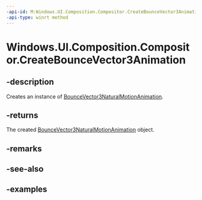 ```yaml
---
-api-id: M:Windows.UI.Composition.Compositor.CreateBounceVector3Animation
-api-type: winrt method
---
```


<!-- Method syntax.
public BounceVector3NaturalMotionAnimation Compositor.CreateBounceVector3Animation()
-->

# Windows.UI.Composition.Compositor.CreateBounceVector3Animation

## -description

Creates an instance of [BounceVector3NaturalMotionAnimation](bouncevector3naturalmotionanimation.md).



## -returns

The created [BounceVector3NaturalMotionAnimation](bouncevector3naturalmotionanimation.md) object.

## -remarks

## -see-also

## -examples

